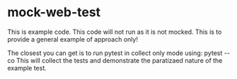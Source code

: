 # mock-web-test
 This is example code. This code will not run as it is not mocked. This is to provide a general example of approach only!

The closest you can get is to run pytest in collect only mode using: pytest --co
This will collect the tests and demonstrate the paratizaed nature of the example test.